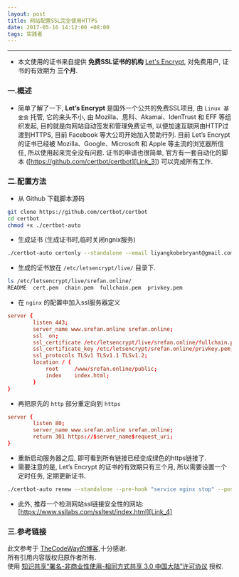 ```yaml
---
layout: post
title: 网站配置SSL完全使用HTTPS
date: 2017-05-16 14:12:00 +08:00
tags: 实践者
---
```


***

* 本文使用的证书来自提供 **免费SSL证书的机构** [Let's Encrypt][Link_1], 对免费用户, 证书的有效期为 **三个月**.

### 一.概述

* 简单了解了一下, **Let’s Encrypt** 是国外一个公共的免费SSL项目, 由 `Linux 基金会` 托管, 它的来头不小, 由 Mozilla、思科、Akamai、IdenTrust 和 EFF 等组织发起, 目的就是向网站自动签发和管理免费证书, 以便加速互联网由HTTP过渡到HTTPS, 目前 Facebook 等大公司开始加入赞助行列. 目前 Let’s Encrypt 的证书已经被 Mozilla、Google、Microsoft 和 Apple 等主流的浏览器所信任, 所以使用起来完全没有问题. 证书的申请也很简单, 官方有一套自动化的脚本 ([https://github.com/certbot/certbot][Link_3]) 可以完成所有工作.

### 二.配置方法

* 从 Github 下载脚本源码

```bash
git clone https://github.com/certbot/certbot
cd certbot
chmod +x ./certbot-auto
```

* 生成证书 (生成证书时,临时关闭ngnix服务)

```bash
./certbot-auto certonly --standalone --email liyangkobebryant@gmail.com -d srefan.online -d www.srefan.online
```

* 生成的证书放在 `/etc/letsencrypt/live/` 目录下.

```bash
ls /etc/letsencrypt/live/srefan.online/
README  cert.pem  chain.pem  fullchain.pem  privkey.pem
```

* 在 `nginx` 的配置中加入ssl服务器定义

```conf
server {
        listen 443;
        server_name www.srefan.online srefan.online;
        ssl  on;
        ssl_certificate /etc/letsencrypt/live/srefan.online/fullchain.pem;
        ssl_certificate_key /etc/letsencrypt/srefan.online/privkey.pem;
        ssl_protocols TLSv1 TLSv1.1 TLSv1.2;
        location / {
            root     /www/srefan.online/public;
            index    index.html;
        }
}
```

* 再把原先的 `http` 部分重定向到 `https`

```conf
server {
        listen 80;
        server_name www.srefan.online srefan.online;
        return 301 https://$server_name$request_uri;
}
```

*  重新启动服务器之后, 即可看到所有链接已经变成绿色的https链接了.
*  需要注意的是, Let’s Encrypt 的证书的有效期只有三个月, 所以需要设置一个定时任务, 定期更新证书.

```bash
./certbot-auto renew --standalone --pre-hook "service nginx stop" --post-hook "service nginx start" --force-renewal
```

* 此外, 推荐一个检测网站ssl链接安全性的网站: [https://www.ssllabs.com/ssltest/index.html][Link_4]

### 三.参考链接

此文参考于 [TheCodeWay的博客][Link_2],十分感谢.  
所有引用内容版权归原作者所有.  
使用 [知识共享“署名-非商业性使用-相同方式共享 3.0 中国大陆”许可协议][Lisence] 授权.

[Lisence]: https://creativecommons.org/licenses/by-nc-sa/3.0/cn/

[Link_1]: https://letsencrypt.org/
[Link_2]: https://thecodeway.com/blog/?p=1447/
[Link_3]: https://github.com/certbot/certbot
[Link_4]: https://www.ssllabs.com/ssltest/index.html